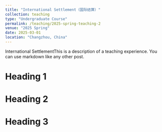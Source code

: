 ```yaml
---
title: "International Settlement（国际结算）"
collection: teaching
type: "Undergraduate Course"
permalink: /teaching/2025-spring-teaching-2
venue: "2025 Spring"
date: 2025-03-01
location: "Changzhou, China"
---
```

International SettlementThis is a description of a teaching experience. You can use markdown like any other post.

Heading 1
======

Heading 2
======

Heading 3
======
